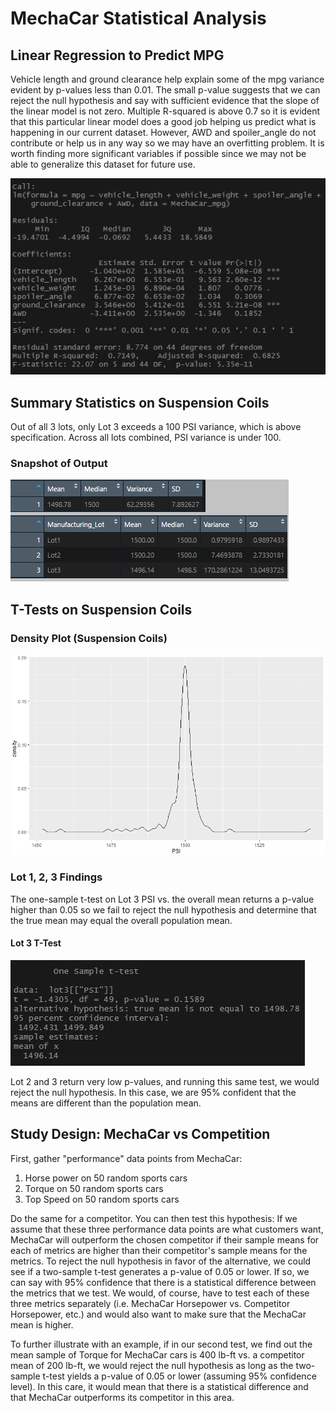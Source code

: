# MechaCar Statistical Analysis
## Linear Regression to Predict MPG
Vehicle length and ground clearance help explain some of the mpg variance evident by p-values less than 0.01.  The small p-value suggests that we can reject the null hypothesis and say with sufficient evidence that the slope of the linear model is not zero.  Multiple R-squared is above 0.7 so it is evident that this particular linear model does a good job helping us predict what is happening in our current dataset.  However, AWD and spoiler_angle do not contribute or help us in any way so we may have an overfitting problem.  It is worth finding more significant variables if possible since we may not be able to generalize this dataset for future use.     
  
![linear_regression](/Images/linear_regression.png "linear_regression")  
## Summary Statistics on Suspension Coils
Out of all 3 lots, only Lot 3 exceeds a 100 PSI variance, which is above specification.  Across all lots combined, PSI variance is under 100.  
### Snapshot of Output
![Snapshot](/Images/summarize_images.png "Snapshot")  
## T-Tests on Suspension Coils
### Density Plot (Suspension Coils)
![Density Plot](/Images/density_plot.png "Density Plot")  
### Lot 1, 2, 3 Findings
The one-sample t-test on Lot 3 PSI vs. the overall mean returns a p-value higher than 0.05 so we fail to reject the null hypothesis and determine that the true mean may equal the overall population mean.
#### Lot 3 T-Test
![lot3ttest](/Images/lot3ttest.png "lot3ttest")  
  
Lot 2 and 3 return very low p-values, and running this same test, we would reject the null hypothesis.  In this case, we are 95% confident that the means are different than the population mean.
## Study Design: MechaCar vs Competition
First, gather "performance" data points from MechaCar:  
1. Horse power on 50 random sports cars
2. Torque on 50 random sports cars
3. Top Speed on 50 random sports cars
  
Do the same for a competitor.  You can then test this hypothesis: If we assume that these three performance data points are what customers want, MechaCar will outperform the chosen competitor if their sample means for each of metrics are higher than their competitor's sample means for the metrics.  To reject the null hypothesis in favor of the alternative, we could see if a two-sample t-test generates a p-value of 0.05 or lower.  If so, we can say with 95% confidence that there is a statistical difference between the metrics that we test.  We would, of course, have to test each of these three metrics separately (i.e. MechaCar Horsepower vs. Competitor Horsepower, etc.) and would also want to make sure that the MechaCar mean is higher.
  
To further illustrate with an example, if in our second test, we find out the mean sample of Torque for MechaCar cars is 400 lb-ft vs. a competitor mean of 200 lb-ft, we would reject the null hypothesis as long as the two-sample t-test yields a p-value of 0.05 or lower (assuming 95% confidence level).  In this care, it would mean that there is a statistical difference and that MechaCar outperforms its competitor in this area.
